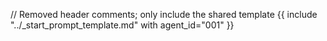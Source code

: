 // Removed header comments; only include the shared template
{{ include "../_start_prompt_template.md" with agent_id="001" }}